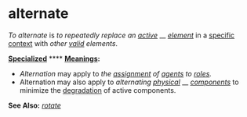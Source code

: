 # alternate

_To alternate_ is _to repeatedly replace an_ [_active_](https://github.com/gcassel/Modular-Organization-Terminology/blob/master/terms/active.md) __ [_element_](https://github.com/gcassel/Modular-Organization-Terminology/blob/master/terms/element.md) in a [specific](https://github.com/gcassel/Modular-Organization-Terminology/blob/master/terms/specific.md) [context](https://github.com/gcassel/Modular-Organization-Terminology/blob/master/terms/context.md) with _other_ [_valid_](https://github.com/gcassel/Modular-Organization-Terminology/blob/master/terms/valid.md) _elements_.

[**Specialized**](https://github.com/gcassel/Modular-Organization-Terminology/blob/master/terms/specialize.md) **** [**Meanings**](https://github.com/gcassel/Modular-Organization-Terminology/blob/master/terms/mean.md)**:**

* _Alternation_ may apply to _the_ [_assignment_](https://github.com/gcassel/Modular-Organization-Terminology/blob/master/terms/assign.md) _of_ [_agents_](https://github.com/gcassel/Modular-Organization-Terminology/blob/master/terms/agent.md) _to_ [_roles_](https://github.com/gcassel/Modular-Organization-Terminology/blob/master/terms/role.md)_._
* Alternation may also apply to _alternating_ [_physical_](https://github.com/gcassel/Modular-Organization-Terminology/blob/master/terms/physical.md) __ [_components_](https://github.com/gcassel/Modular-Organization-Terminology/blob/master/terms/component.md) to minimize the [degradation](https://github.com/gcassel/Modular-Organization-Terminology/blob/master/terms/degrade.md) of active components.

**See Also:** [_rotate_](https://github.com/gcassel/Modular-Organization-Terminology/blob/master/terms/rotate.md)
